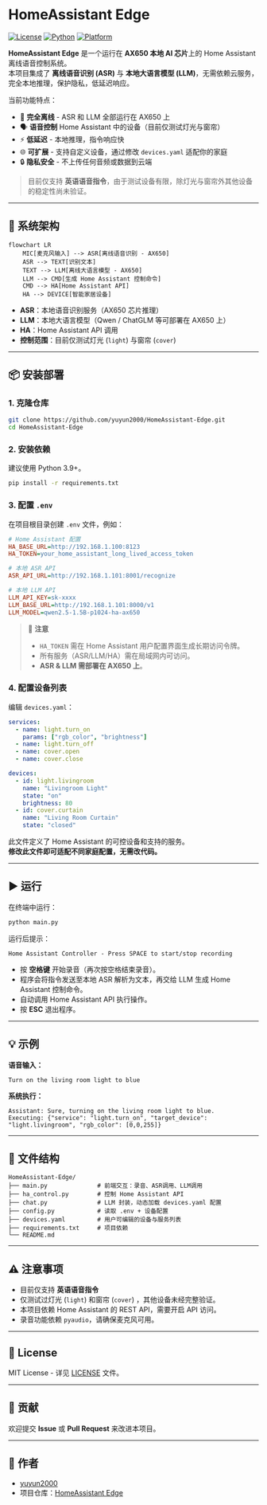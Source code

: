 # HomeAssistant Edge

[![License](https://img.shields.io/badge/license-MIT-green)](LICENSE)
[![Python](https://img.shields.io/badge/python-3.9%2B-blue)]()
[![Platform](https://img.shields.io/badge/platform-AX650-orange)]()

**HomeAssistant Edge** 是一个运行在 **AX650 本地 AI 芯片**上的 Home Assistant 离线语音控制系统。  
本项目集成了 **离线语音识别 (ASR)** 与 **本地大语言模型 (LLM)**，无需依赖云服务，完全本地推理，保护隐私，低延迟响应。

当前功能特点：
- 🔌 **完全离线** - ASR 和 LLM 全部运行在 AX650 上
- 🗣 **语音控制** Home Assistant 中的设备（目前仅测试灯光与窗帘）
- ⚡ **低延迟** - 本地推理，指令响应快
- 🌐 **可扩展** - 支持自定义设备，通过修改 `devices.yaml` 适配你的家庭
- 🔒 **隐私安全** - 不上传任何音频或数据到云端

> 目前仅支持 **英语语音指令**，由于测试设备有限，除灯光与窗帘外其他设备的稳定性尚未验证。

---

## 🚀 系统架构

```mermaid
flowchart LR
    MIC[麦克风输入] --> ASR[离线语音识别 - AX650]
    ASR --> TEXT[识别文本]
    TEXT --> LLM[离线大语言模型 - AX650]
    LLM --> CMD[生成 Home Assistant 控制命令]
    CMD --> HA[Home Assistant API]
    HA --> DEVICE[智能家居设备]
```

- **ASR**：本地语音识别服务（AX650 芯片推理）
- **LLM**：本地大语言模型（Qwen / ChatGLM 等可部署在 AX650 上）
- **HA**：Home Assistant API 调用
- **控制范围**：目前仅测试灯光 (`light`) 与窗帘 (`cover`)

---

## 📦 安装部署

### 1. 克隆仓库
```bash
git clone https://github.com/yuyun2000/HomeAssistant-Edge.git
cd HomeAssistant-Edge
```

### 2. 安装依赖
建议使用 Python 3.9+。
```bash
pip install -r requirements.txt
```

### 3. 配置 `.env`
在项目根目录创建 `.env` 文件，例如：
```ini
# Home Assistant 配置
HA_BASE_URL=http://192.168.1.100:8123
HA_TOKEN=your_home_assistant_long_lived_access_token

# 本地 ASR API
ASR_API_URL=http://192.168.1.101:8001/recognize

# 本地 LLM API
LLM_API_KEY=sk-xxxx
LLM_BASE_URL=http://192.168.1.101:8000/v1
LLM_MODEL=qwen2.5-1.5B-p1024-ha-ax650
```
> 📌 **注意**  
> - `HA_TOKEN` 需在 Home Assistant 用户配置界面生成长期访问令牌。  
> - 所有服务（ASR/LLM/HA）需在局域网内可访问。  
> - **ASR & LLM 需部署在 AX650 上**。

### 4. 配置设备列表
编辑 `devices.yaml`：
```yaml
services:
  - name: light.turn_on
    params: ["rgb_color", "brightness"]
  - name: light.turn_off
  - name: cover.open
  - name: cover.close

devices:
  - id: light.livingroom
    name: "Livingroom Light"
    state: "on"
    brightness: 80
  - id: cover.curtain
    name: "Living Room Curtain"
    state: "closed"
```
此文件定义了 Home Assistant 的可控设备和支持的服务。  
**修改此文件即可适配不同家庭配置，无需改代码。**

---

## ▶️ 运行

在终端中运行：
```bash
python main.py
```

运行后提示：
```
Home Assistant Controller - Press SPACE to start/stop recording
```
- 按 **空格键** 开始录音（再次按空格结束录音）。
- 程序会将指令发送至本地 ASR 解析为文本，再交给 LLM 生成 Home Assistant 控制命令。
- 自动调用 Home Assistant API 执行操作。
- 按 **ESC** 退出程序。

---

## 💡 示例

**语音输入：**
```
Turn on the living room light to blue
```

**系统执行：**
```
Assistant: Sure, turning on the living room light to blue.
Executing: {"service": "light.turn_on", "target_device": "light.livingroom", "rgb_color": [0,0,255]}
```

---

## 📁 文件结构
```
HomeAssistant-Edge/
├── main.py              # 前端交互：录音、ASR调用、LLM调用
├── ha_control.py        # 控制 Home Assistant API
├── chat.py              # LLM 封装，动态加载 devices.yaml 配置
├── config.py            # 读取 .env + 设备配置
├── devices.yaml         # 用户可编辑的设备与服务列表
├── requirements.txt     # 项目依赖
└── README.md
```

---

## ⚠️ 注意事项
- 目前仅支持 **英语语音指令**
- 仅测试过灯光 (`light`) 和窗帘 (`cover`) ，其他设备未经完整验证。
- 本项目依赖 Home Assistant 的 REST API，需要开启 API 访问。
- 录音功能依赖 `pyaudio`，请确保麦克风可用。

---

## 📜 License
MIT License - 详见 [LICENSE](LICENSE) 文件。

---

## 🤝 贡献
欢迎提交 **Issue** 或 **Pull Request** 来改进本项目。

---

## 📌 作者
- [yuyun2000](https://github.com/yuyun2000)  
- 项目仓库：[HomeAssistant Edge](https://github.com/yuyun2000/HomeAssistant-Edge)
